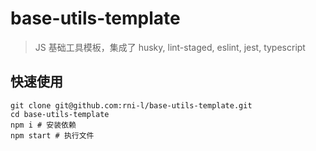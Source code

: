 # base-utils-template

> JS 基础工具模板，集成了 husky, lint-staged, eslint, jest, typescript

## 快速使用

```shell
git clone git@github.com:rni-l/base-utils-template.git
cd base-utils-template
npm i # 安装依赖
npm start # 执行文件
```
